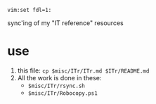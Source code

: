     vim:set fdl=1:

sync'ing of my "IT reference" resources

# use
1. this file: `cp $misc/ITr/ITr.md $ITr/README.md`
2. All the work is done in these:
    - `$misc/ITr/rsync.sh`
    - `$misc/ITr/Robocopy.ps1`

